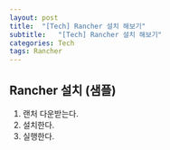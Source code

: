 ```yaml
---
layout: post
title:  "[Tech] Rancher 설치 해보기"
subtitle:   "[Tech] Rancher 설치 해보기"
categories: Tech
tags: Rancher
---
```


## Rancher 설치 (샘플)

1. 랜처 다운받는다.
2. 설치한다.
3. 실행한다.
